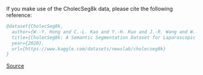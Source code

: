 If you make use of the CholecSeg8k data, please cite the following reference:

``` bibtex 
@dataset{CholecSeg8k,
  author={W.-Y. Hong and C.-L. Kao and Y.-H. Kuo and J.-R. Wang and W.-L. Chang and C.-S. Shih},
  title={CholecSeg8k: A Semantic Segmentation Dataset for Laparoscopic Cholecystectomy},
  year={2020},
  url={https://www.kaggle.com/datasets/newslab/cholecseg8k}
}
```

[Source](https://www.kaggle.com/datasets/newslab/cholecseg8k)
